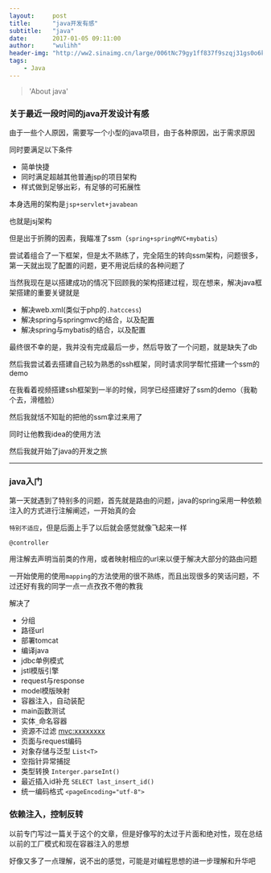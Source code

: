 ```yaml
---
layout:     post
title:      "java开发有感"
subtitle:   "java"
date:       2017-01-05 09:11:00
author:     "wulihh"
header-img: "http://ww2.sinaimg.cn/large/006tNc79gy1ff837f9szqj31gs0o6k4a.jpg"
tags:
    - Java
---
```

> 'About java'

### 关于最近一段时间的java开发设计有感


由于一些个人原因，需要写一个小型的java项目，由于各种原因，出于需求原因

同时要满足以下条件

* 简单快捷
* 同时满足超越其他普通jsp的项目架构
* 样式做到足够出彩，有足够的可拓展性

本身选用的架构是`jsp+servlet+javabean`

也就是jsj架构

但是出于折腾的因素，我瞄准了ssm（`spring+springMVC+mybatis`）

尝试着组合了一下框架，但是太不熟练了，完全陌生的转向ssm架构，问题很多，第一天就出现了配置的问题，更不用说后续的各种问题了

当然我现在是以搭建成功的情况下回顾我的架构搭建过程，现在想来，解决java框架搭建的重要关键就是

* 解决web.xml(类似于php的`.hatccess`) 
* 解决spring与springmvc的结合，以及配置
* 解决spring与mybatis的结合，以及配置

最终很不幸的是，我并没有完成最后一步，然后导致了一个问题，就是缺失了db

然后我尝试着去搭建自己较为熟悉的ssh框架，同时请求同学帮忙搭建一个ssm的demo

在我看着视频搭建ssh框架到一半的时候，同学已经搭建好了ssm的demo（我勒个去，滑稽脸）

然后我就恬不知耻的把他的ssm拿过来用了

同时让他教我idea的使用方法

然后我就开始了java的开发之旅


----------------------------------------------


### java入门

第一天就遇到了特别多的问题，首先就是路由的问题，java的spring采用一种依赖注入的方式进行注解阐述，一开始真的会

`特别不适应`，但是后面上手了以后就会感觉就像飞起来一样

`@controller`

用注解去声明当前类的作用，或者映射相应的url来以便于解决大部分的路由问题

一开始使用的使用`mapping`的方法使用的很不熟练，而且出现很多的笑话问题，不过还好有我的同学一点一点孜孜不倦的教我

解决了

* 分组
* 路径url
* 部署tomcat
* 编译java
* jdbc单例模式
* jstl模版引擎
* request与response
* model模版映射
* 容器注入，自动装配
* main函数测试
* 实体`_`命名容器
* 资源不过滤	<mvc:xxxxxxxx>
* 页面与request编码
* 对象存储与泛型 `List<T>`
* 空指针异常捕捉 
* 类型转换  `Interger.parseInt()`
* 最近插入id补充  `SELECT last_insert_id()`
* 统一编码格式  `<pageEncoding="utf-8">`

### 依赖注入，控制反转

以前专门写过一篇关于这个的文章，但是好像写的太过于片面和绝对性，现在总结以前的工厂模式和现在容器注入的思想

好像又多了一点理解，说不出的感觉，可能是对编程思想的进一步理解和升华吧



